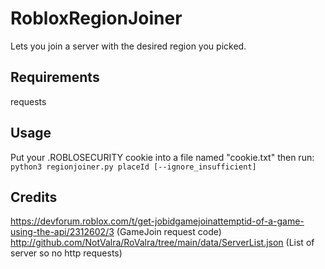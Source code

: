 # RobloxRegionJoiner
Lets you join a server with the desired region you picked.

## Requirements
requests

## Usage
Put your .ROBLOSECURITY cookie into a file named "cookie.txt" then run:
``python3 regionjoiner.py placeId [--ignore_insufficient]``

## Credits
https://devforum.roblox.com/t/get-jobidgamejoinattemptid-of-a-game-using-the-api/2312602/3 (GameJoin request code)
http://github.com/NotValra/RoValra/tree/main/data/ServerList.json (List of server so no http requests)
